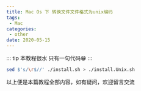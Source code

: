 ```yaml
---
title: Mac Os 下 转换文件文件格式为unix编码
tags:
 - Mac
categories:
 - other
date: 2020-05-15
---
```


::: tip 
本教程很水 只有一句代码😁
::: 

``` sh
sed $'s/\r$//' ./install.sh > ./install.Unix.sh
```

以上便是本篇教程全部内容，如有疑问，欢迎留言交流
